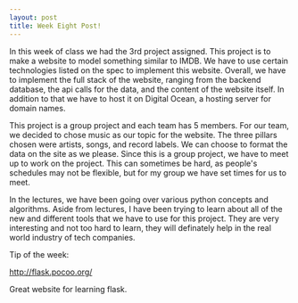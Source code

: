 ```yaml
---
layout: post
title: Week Eight Post!
---
```


In this week of class we had the 3rd project assigned. This project is to make a website to model something similar to IMDB. We have to use certain technologies listed on the spec to implement this website. Overall, we have to implement the full stack of the website, ranging from the backend database, the api calls for the data, and the content of the website itself. In addition to that we have to host it on Digital Ocean, a hosting server for domain names. 

This project is a group project and each team has 5 members. For our team, we decided to chose music as our topic for the website. The three pillars chosen were artists, songs, and record labels. We can choose to format the data on the site as we please. Since this is a group project, we have to meet up to work on the project. This can sometimes be hard, as people's schedules may not be flexible, but for my group we have set times for us to meet. 

In the lectures, we have been going over various python concepts and algorithms. Aside from lectures, I have been trying to learn about all of the new and different tools that we have to use for this project. They are very interesting and not too hard to learn, they will definately help in the real world industry of tech companies. 


Tip of the week:

<a href="http://flask.pocoo.org/">http://flask.pocoo.org/</a>

Great website for learning flask.


